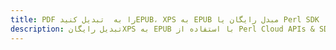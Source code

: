 ---title: PDF را به  تبدیل کنیدEPUB، XPS به EPUB مبدل رایگان یا Perl SDKdescription: تبدیل رایگانXPS به EPUB با استفاده از Perl Cloud APIs & SDK همچنین اسناد PDF را در Cloud ایجاد، ویرایش و رندر کنید.---